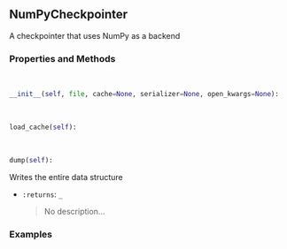 ## <a id="McUtils.McUtils.Scaffolding.Checkpointing.NumPyCheckpointer">NumPyCheckpointer</a>
A checkpointer that uses NumPy as a backend

### Properties and Methods
<a id="McUtils.McUtils.Scaffolding.Checkpointing.NumPyCheckpointer.__init__" class="docs-object-method">&nbsp;</a>
```python
__init__(self, file, cache=None, serializer=None, open_kwargs=None): 
```

<a id="McUtils.McUtils.Scaffolding.Checkpointing.NumPyCheckpointer.load_cache" class="docs-object-method">&nbsp;</a>
```python
load_cache(self): 
```

<a id="McUtils.McUtils.Scaffolding.Checkpointing.NumPyCheckpointer.dump" class="docs-object-method">&nbsp;</a>
```python
dump(self): 
```
Writes the entire data structure
- `:returns`: `_`
    >No description...

### Examples


